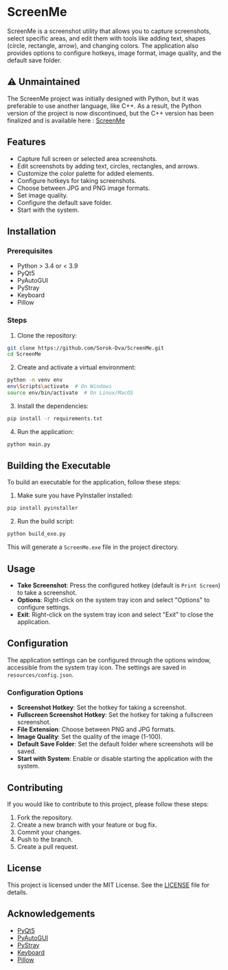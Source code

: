 
# ScreenMe

ScreenMe is a screenshot utility that allows you to capture screenshots, select specific areas, and edit them with tools like adding text, shapes (circle, rectangle, arrow), and changing colors. The application also provides options to configure hotkeys, image format, image quality, and the default save folder.

## ⚠️ Unmaintained 

The ScreenMe project was initially designed with Python, but it was preferable to use another language, like C++. As a result, the Python version of the project is now discontinued, but the C++ version has been finalized and is available here : [ScreenMe](https://github.com/Sorok-Dva/ScreenMe)

## Features

- Capture full screen or selected area screenshots.
- Edit screenshots by adding text, circles, rectangles, and arrows.
- Customize the color palette for added elements.
- Configure hotkeys for taking screenshots.
- Choose between JPG and PNG image formats.
- Set image quality.
- Configure the default save folder.
- Start with the system.

## Installation

### Prerequisites

- Python > 3.4 or < 3.9
- PyQt5
- PyAutoGUI
- PyStray
- Keyboard
- Pillow

### Steps

1. Clone the repository:

```bash
git clone https://github.com/Sorok-Dva/ScreenMe.git
cd ScreenMe
```

2. Create and activate a virtual environment:

```bash
python -m venv env
env\Scripts\activate  # On Windows
source env/bin/activate  # On Linux/MacOS
```

3. Install the dependencies:

```bash
pip install -r requirements.txt
```

4. Run the application:

```bash
python main.py
```

## Building the Executable

To build an executable for the application, follow these steps:

1. Make sure you have PyInstaller installed:

```bash
pip install pyinstaller
```

2. Run the build script:

```bash
python build_exe.py
```

This will generate a `ScreenMe.exe` file in the project directory.

## Usage

- **Take Screenshot**: Press the configured hotkey (default is `Print Screen`) to take a screenshot.
- **Options**: Right-click on the system tray icon and select "Options" to configure settings.
- **Exit**: Right-click on the system tray icon and select "Exit" to close the application.

## Configuration

The application settings can be configured through the options window, accessible from the system tray icon. The settings are saved in `resources/config.json`.

### Configuration Options

- **Screenshot Hotkey**: Set the hotkey for taking a screenshot.
- **Fullscreen Screenshot Hotkey**: Set the hotkey for taking a fullscreen screenshot.
- **File Extension**: Choose between PNG and JPG formats.
- **Image Quality**: Set the quality of the image (1-100).
- **Default Save Folder**: Set the default folder where screenshots will be saved.
- **Start with System**: Enable or disable starting the application with the system.

## Contributing

If you would like to contribute to this project, please follow these steps:

1. Fork the repository.
2. Create a new branch with your feature or bug fix.
3. Commit your changes.
4. Push to the branch.
5. Create a pull request.

## License

This project is licensed under the MIT License. See the [LICENSE](LICENSE) file for details.

## Acknowledgements

- [PyQt5](https://www.riverbankcomputing.com/software/pyqt/intro)
- [PyAutoGUI](https://pyautogui.readthedocs.io/)
- [PyStray](https://github.com/moses-palmer/pystray)
- [Keyboard](https://github.com/boppreh/keyboard)
- [Pillow](https://python-pillow.org/)
